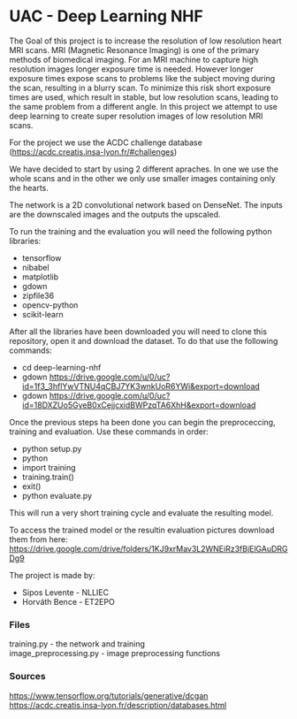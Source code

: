 # UAC - Deep Learning NHF

The Goal of this project is to increase the resolution of low resolution heart MRI scans. MRI (Magnetic Resonance Imaging) is one of the primary methods of biomedical imaging. For an MRI machine to capture high resolution images longer exposure time is needed. However longer exposure times expose scans to problems like the subject moving during the scan, resulting in a blurry scan. To minimize this risk short exposure times are used, which result in stable, but low resolution scans, leading to the same problem from a different angle. In this project we attempt to use deep learning to create super resolution images of low resolution MRI scans.

For the project we use the ACDC challenge database (https://acdc.creatis.insa-lyon.fr/#challenges)

We have decided to start by using 2 different apraches. In one we use the whole scans and in the other we only use smaller images containing only the hearts.

The network is a 2D convolutional network based on DenseNet. The inputs are the downscaled images and the outputs the upscaled.

To run the training and the evaluation you will need the following python libraries:
- tensorflow
- nibabel
- matplotlib
- gdown
- zipfile36
- opencv-python
- scikit-learn

After all the libraries have been downloaded you will need to clone this repository, open it and download the dataset.
To do that use the following commands:
- cd deep-learning-nhf
- gdown https://drive.google.com/u/0/uc?id=1f3_3hflYwVTNU4qCBJ7YK3wnkUoR6YWi&export=download
- gdown https://drive.google.com/u/0/uc?id=18DXZUo5GyeB0xCejjcxidBWPzqTA6XhH&export=download

Once the previous steps ha been done you can begin the preproceccing, training and evaluation.
Use these commands in order:
- python setup.py
- python
- import training
- training.train()
- exit()
- python evaluate.py

This will run a very short training cycle and evaluate the resulting model.

To access the trained model or the resultin evaluation pictures download them from here: https://drive.google.com/drive/folders/1KJ9xrMav3L2WNEiRz3fBjElGAuDRGDg9

The project is made by:
- Sipos Levente - NLLIEC
- Horváth Bence - ET2EPO

### Files

training.py - the network and training  
image_preprocessing.py - image preprocessing functions  

### Sources
https://www.tensorflow.org/tutorials/generative/dcgan  
https://acdc.creatis.insa-lyon.fr/description/databases.html  
